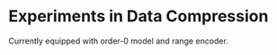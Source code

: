 Experiments in Data Compression
===============================

Currently equipped with order-0 model and range encoder.
